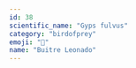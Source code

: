 ```yaml
---
id: 38
scientific_name: "Gyps fulvus"
category: "birdofprey"
emoji: "🦅"
name: "Buitre Leonado"
---
```

